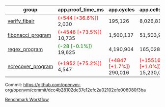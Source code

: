 | group | app.proof_time_ms | app.cycles | app.cells_used | leaf.proof_time_ms | leaf.cycles | leaf.cells_used |
| -- | -- | -- | -- | -- | -- | -- |
| [verify_fibair](https://github.com/openvm-org/openvm/blob/benchmark-results/benchmarks-pr/1175/verify_fibair-dcc4b28102de37e12efc2a02102efe006080f3ba.md) |<span style='color: red'>(+544 [+36.6%])</span> 2,030 |  195,126 |  8,026,812 |- | - | - |
| [fibonacci_program](https://github.com/openvm-org/openvm/blob/benchmark-results/benchmarks-pr/1175/fibonacci-dcc4b28102de37e12efc2a02102efe006080f3ba.md) |<span style='color: red'>(+4546 [+73.5%])</span> 10,735 |  1,500,137 |  51,503,940 |- | - | - |
| [regex_program](https://github.com/openvm-org/openvm/blob/benchmark-results/benchmarks-pr/1175/regex-dcc4b28102de37e12efc2a02102efe006080f3ba.md) |<span style='color: green'>(-28 [-0.1%])</span> 19,625 |  4,190,904 |  165,028,173 |- | - | - |
| [ecrecover_program](https://github.com/openvm-org/openvm/blob/benchmark-results/benchmarks-pr/1175/ecrecover-dcc4b28102de37e12efc2a02102efe006080f3ba.md) |<span style='color: red'>(+1952 [+75.2%])</span> 4,547 | <span style='color: red'>(+4847 [+1.7%])</span> 290,016 | <span style='color: red'>(+155162 [+1.0%])</span> 15,230,037 |- | - | - |


Commit: https://github.com/openvm-org/openvm/commit/dcc4b28102de37e12efc2a02102efe006080f3ba

[Benchmark Workflow](https://github.com/openvm-org/openvm/actions/runs/12648021482)
